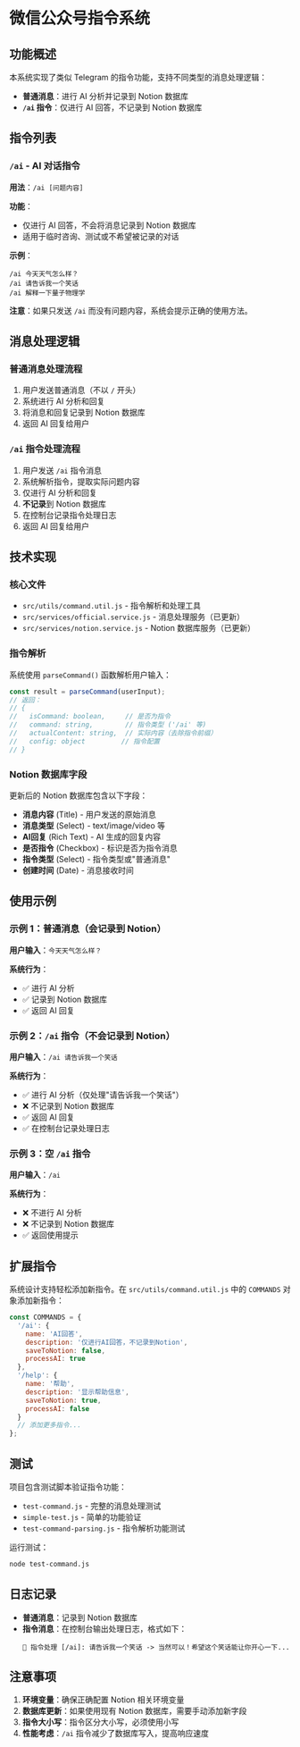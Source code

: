 # 微信公众号指令系统

## 功能概述

本系统实现了类似 Telegram 的指令功能，支持不同类型的消息处理逻辑：

- **普通消息**：进行 AI 分析并记录到 Notion 数据库
- **`/ai` 指令**：仅进行 AI 回答，不记录到 Notion 数据库

## 指令列表

### `/ai` - AI 对话指令

**用法**：`/ai [问题内容]`

**功能**：
- 仅进行 AI 回答，不会将消息记录到 Notion 数据库
- 适用于临时咨询、测试或不希望被记录的对话

**示例**：
```
/ai 今天天气怎么样？
/ai 请告诉我一个笑话
/ai 解释一下量子物理学
```

**注意**：如果只发送 `/ai` 而没有问题内容，系统会提示正确的使用方法。

## 消息处理逻辑

### 普通消息处理流程

1. 用户发送普通消息（不以 `/` 开头）
2. 系统进行 AI 分析和回复
3. 将消息和回复记录到 Notion 数据库
4. 返回 AI 回复给用户

### `/ai` 指令处理流程

1. 用户发送 `/ai` 指令消息
2. 系统解析指令，提取实际问题内容
3. 仅进行 AI 分析和回复
4. **不记录**到 Notion 数据库
5. 在控制台记录指令处理日志
6. 返回 AI 回复给用户

## 技术实现

### 核心文件

- `src/utils/command.util.js` - 指令解析和处理工具
- `src/services/official.service.js` - 消息处理服务（已更新）
- `src/services/notion.service.js` - Notion 数据库服务（已更新）

### 指令解析

系统使用 `parseCommand()` 函数解析用户输入：

```javascript
const result = parseCommand(userInput);
// 返回：
// {
//   isCommand: boolean,     // 是否为指令
//   command: string,        // 指令类型 ('/ai' 等)
//   actualContent: string,  // 实际内容（去除指令前缀）
//   config: object         // 指令配置
// }
```

### Notion 数据库字段

更新后的 Notion 数据库包含以下字段：

- **消息内容** (Title) - 用户发送的原始消息
- **消息类型** (Select) - text/image/video 等
- **AI回复** (Rich Text) - AI 生成的回复内容
- **是否指令** (Checkbox) - 标识是否为指令消息
- **指令类型** (Select) - 指令类型或"普通消息"
- **创建时间** (Date) - 消息接收时间

## 使用示例

### 示例 1：普通消息（会记录到 Notion）

**用户输入**：`今天天气怎么样？`

**系统行为**：
- ✅ 进行 AI 分析
- ✅ 记录到 Notion 数据库
- ✅ 返回 AI 回复

### 示例 2：`/ai` 指令（不会记录到 Notion）

**用户输入**：`/ai 请告诉我一个笑话`

**系统行为**：
- ✅ 进行 AI 分析（仅处理"请告诉我一个笑话"）
- ❌ 不记录到 Notion 数据库
- ✅ 返回 AI 回复
- ✅ 在控制台记录处理日志

### 示例 3：空 `/ai` 指令

**用户输入**：`/ai`

**系统行为**：
- ❌ 不进行 AI 分析
- ❌ 不记录到 Notion 数据库
- ✅ 返回使用提示

## 扩展指令

系统设计支持轻松添加新指令。在 `src/utils/command.util.js` 中的 `COMMANDS` 对象添加新指令：

```javascript
const COMMANDS = {
  '/ai': {
    name: 'AI回答',
    description: '仅进行AI回答，不记录到Notion',
    saveToNotion: false,
    processAI: true
  },
  '/help': {
    name: '帮助',
    description: '显示帮助信息',
    saveToNotion: true,
    processAI: false
  }
  // 添加更多指令...
};
```

## 测试

项目包含测试脚本验证指令功能：

- `test-command.js` - 完整的消息处理测试
- `simple-test.js` - 简单的功能验证
- `test-command-parsing.js` - 指令解析功能测试

运行测试：
```bash
node test-command.js
```

## 日志记录

- **普通消息**：记录到 Notion 数据库
- **指令消息**：在控制台输出处理日志，格式如下：
  ```
  🤖 指令处理 [/ai]: 请告诉我一个笑话 -> 当然可以！希望这个笑话能让你开心一下...
  ```

## 注意事项

1. **环境变量**：确保正确配置 Notion 相关环境变量
2. **数据库更新**：如果使用现有 Notion 数据库，需要手动添加新字段
3. **指令大小写**：指令区分大小写，必须使用小写
4. **性能考虑**：`/ai` 指令减少了数据库写入，提高响应速度
